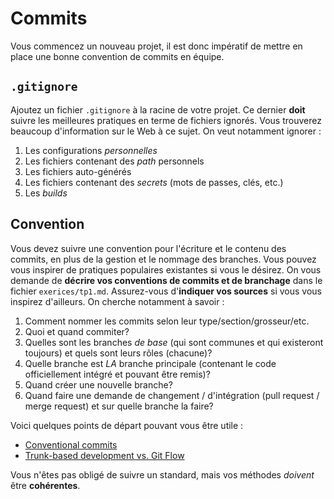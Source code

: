 # Commits

Vous commencez un nouveau projet, il est donc impératif de mettre en place une bonne convention de commits en équipe.


## `.gitignore`

Ajoutez un fichier `.gitignore` à la racine de votre projet. Ce dernier **doit** suivre les meilleures pratiques en terme de fichiers ignorés. Vous trouverez beaucoup d'information sur le Web à ce sujet. On veut notamment ignorer :

1. Les configurations *personnelles*
2. Les fichiers contenant des *path* personnels
3. Les fichiers auto-générés
4. Les fichiers contenant des *secrets* (mots de passes, clés, etc.)
5. Les *builds*

## Convention

Vous devez suivre une convention pour l'écriture et le contenu des commits, en plus de la gestion et le nommage des branches. Vous pouvez vous inspirer de pratiques populaires existantes si vous le désirez. On vous demande de **décrire vos conventions de commits et de branchage** dans le fichier `exerices/tp1.md`. Assurez-vous d'**indiquer vos sources** si vous vous inspirez d'ailleurs. On cherche notamment à savoir :

1. Comment nommer les commits selon leur type/section/grosseur/etc.
2. Quoi et quand commiter?
3. Quelles sont les branches *de base* (qui sont communes et qui existeront toujours) et quels sont leurs rôles (chacune)?
4. Quelle branche est *LA* branche principale (contenant le code officiellement intégré et pouvant être remis)?
5. Quand créer une nouvelle branche?
6. Quand faire une demande de changement / d'intégration (pull request / merge request) et sur quelle branche la faire?

Voici quelques points de départ pouvant vous être utile :

- [Conventional commits](https://www.conventionalcommits.org/en/v1.0.0/)
- [Trunk-based development vs. Git Flow](https://www.toptal.com/software/trunk-based-development-git-flow)

Vous n'êtes pas obligé de suivre un standard, mais vos méthodes *doivent* être **cohérentes**.

